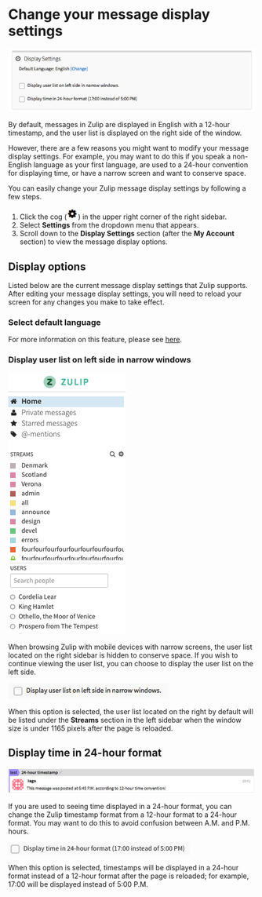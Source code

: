# Change your message display settings
![Message Display](/static/images/help/message-display-settings.png)

By default, messages in Zulip are displayed in English with a 12-hour timestamp, and the user list is displayed on the right side of the window.

However, there are a few reasons you might want to modify your message display settings. For example, you may want to do this if you speak a non-English language as your first language, are used to a 24-hour convention for displaying time, or have a narrow screen and want to conserve space.

You can easily change your Zulip message display  settings by following a few steps.

1. Click the cog (![cog](/static/images/help/cog.png)) in the upper right corner of the right sidebar.
2. Select **Settings** from the dropdown menu that appears.
3. Scroll down to the **Display Settings** section (after the **My Account** section) to view the message display options.

## Display options
Listed below are the current message display settings that Zulip supports. After editing your message display settings, you will need to reload your screen for any changes you make to take effect.

### Select default language
For more information on this feature, please see [here](/help/change-your-language).

### Display user list on left side in narrow windows
![Display user list on left side in narrow windows](/static/images/help/users-left.png)

When browsing Zulip with mobile devices with narrow screens, the user list located on the right sidebar is hidden to conserve space. If you wish to continue viewing the user list, you can choose to display the user list on the left side.

![Display user list on left side in narrow windows option](/static/images/help/user-list-left.png)

When this option is selected, the user list located on the right by default will be listed under the **Streams** section in the left sidebar when the window size is under 1165 pixels after the page is reloaded.

## Display time in 24-hour format
![Display time in 24-hour format](/static/images/help/24-hour.png)

If you are used to seeing time displayed in a 24-hour format, you can change the Zulip timestamp format from a 12-hour format to a 24-hour format. You may want to do this to avoid confusion between A.M. and P.M. hours.

![Display time in 24-hour format option](/static/images/help/24-hour-display.png)

When this option is selected, timestamps will be displayed in a 24-hour format instead of a 12-hour format after the page is reloaded; for example, 17:00 will be displayed instead of 5:00 P.M.
